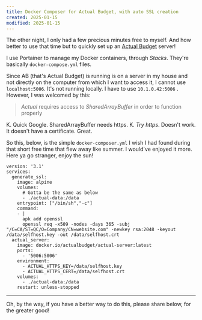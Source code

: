 ```yaml
---
title: Docker Composer for Actual Budget, with auto SSL creation
created: 2025-01-15
modified: 2025-01-15
---
```

The other night, I only had a few precious minutes free to myself. And how better to use that time but to quickly set up an [Actual Budget](https://actualbudget.org/) server!

I use Portainer to manage my Docker containers, through _Stacks_. They're basically `docker-compose.yml` files. 

Since AB (that's Actual Budget) is running is on a server in my house and not directly on the computer from which I want to access it, I cannot use `localhost:5006`. It's not running locally. I have to use `10.1.0.42:5006` . However, I was welcomed by this:

> _Actual_ requires access to _SharedArrayBuffer_ in order to function properly

K. Quick Google. SharedArrayBuffer needs https. K. _Try https_. Doesn't work. It doesn't have a certificate. Great.

So this, below, is the simple `docker-composer.yml` I wish I had found during that short free time that flew away like summer. I would've enjoyed it more. Here ya go stranger, enjoy the sun!

```
version: '3.1'
services:
  generate_ssl:
    image: alpine
    volumes:
      # Gotta be the same as below
      - ./actual-data:/data
    entrypoint: ["/bin/sh","-c"]
    command:
    - |
      apk add openssl
      openssl req -x509 -nodes -days 365 -subj  "/C=CA/ST=QC/O=Company/CN=website.com" -newkey rsa:2048 -keyout /data/selfhost.key -out /data/selfhost.crt
  actual_server:
    image: docker.io/actualbudget/actual-server:latest
    ports:
      - '5006:5006'
    environment:
      - ACTUAL_HTTPS_KEY=/data/selfhost.key
      - ACTUAL_HTTPS_CERT=/data/selfhost.crt
    volumes:
      - ./actual-data:/data
    restart: unless-stopped
```

---
Oh, by the way, if you have a better way to do this, please share below, for the greater good!